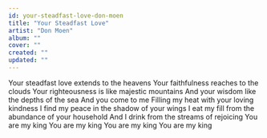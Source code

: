 ```yaml
---
id: your-steadfast-love-don-moen
title: "Your Steadfast Love"
artist: "Don Moen"
album: ""
cover: ""
created: ""
updated: ""
---
```


Your steadfast love extends to the heavens
Your faithfulness reaches to the clouds
Your righteousness is like majestic mountains
And your wisdom like the depths of the sea
And you come to me
Filling my heat with your loving kindness
I find my peace in the shadow of your wings
I eat my fill from the abundance of your household
And I drink from the streams of rejoicing
You are my king
You are my king
You are my king
You are my king